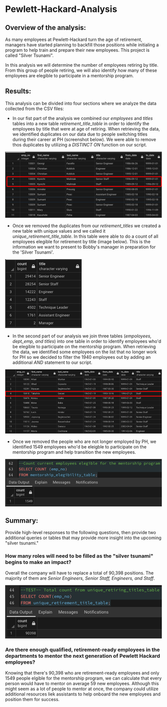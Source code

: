 # Pewlett-Hackard-Analysis

## Overview of the analysis: 
As many employees at Pewlett-Hackard turn the age of retirement, managers have started planning to backfill those positions while initialing a program to help train and prepare their new employees. This project is called "Silver Tsunami".

In this analysis we will determine the number of employees retiring by title.  From this group of people retiring, we will also identify how many of these employees are elegible to participate in a mentorship program. 

## Results: 

This analysis can be divided into four sections where we analyze the data collected from the CSV files: 

- In our fist part of the analysis we combined our *employees* and *titles* tables into a new table *retirement_title_table* in order to identify the employees by title that were at age of retiring. When retrieving the data, we identified duplicates on our data due to people switching titles during their career at PH (screenshot below). We were able to remove thos duplicates by utilizing a *DISTINCT ON* function on our script. 

![image](https://github.com/ejyongc/Pewlett-Hackard-Analysis/blob/main/Challenge%20images/Deliverable%201.1.png)

- Once we removed the duplicates from our *retirement_titles* we created a new table with unique values and we called it *unique_retirement_title_table*. In this table were able to do a count of all employees elegible for retirement by title (image below). This is the information we want to present to Bobby's manager in preparation for the 'Silver Tsunami'. 

![image](https://github.com/ejyongc/Pewlett-Hackard-Analysis/blob/main/Challenge%20images/Deliverable%201.2.png)

- In the second part of our analysis we join three tables (*empoloyees, dept_emp, and titles*) into one table in order to identify employees who'd be elegible to participate on the mentorship program. When retrieving the data, we identified some employees on the list that no longer work for PH so we decided to filter the 1940 employees out by adding an additional *AND* statement to our script. 

![image](https://github.com/ejyongc/Pewlett-Hackard-Analysis/blob/main/Challenge%20images/Deliverable%202.1.png)

- Once we removed the people who are not longer employed by PH, we identified 1549 employees who'd be eleigble to participate on the mentorship program and help transition the new employees. 

![image](https://github.com/ejyongc/Pewlett-Hackard-Analysis/blob/main/Challenge%20images/Deliverable%202.2.png)

## Summary: 
Provide high-level responses to the following questions, then provide two additional queries or tables that may provide more insight into the upcoming "silver tsunami."

### How many roles will need to be filled as the "silver tsunami" begins to make an impact?
Overall the company will have to replace a total of 90,398 positions. The majority of them are *Senior Engineers, Senior Staff, Engineers, and Staff*.
    
![image](https://github.com/ejyongc/Pewlett-Hackard-Analysis/blob/main/Challenge%20images/Deliverable%20extra.png)  
    
### Are there enough qualified, retirement-ready employees in the departments to mentor the next generation of Pewlett Hackard employees?
Knowing that there's 90,398 who are retirement-ready employees and only 1549 people elgible for the mentorship program, we can calculate that every person would have to mentor on average 59 new employees. Although this might seem as a lot of people to mentor at once, the company could utilize additional resources liek assistants to help onboard the new employees and position them for success. 
